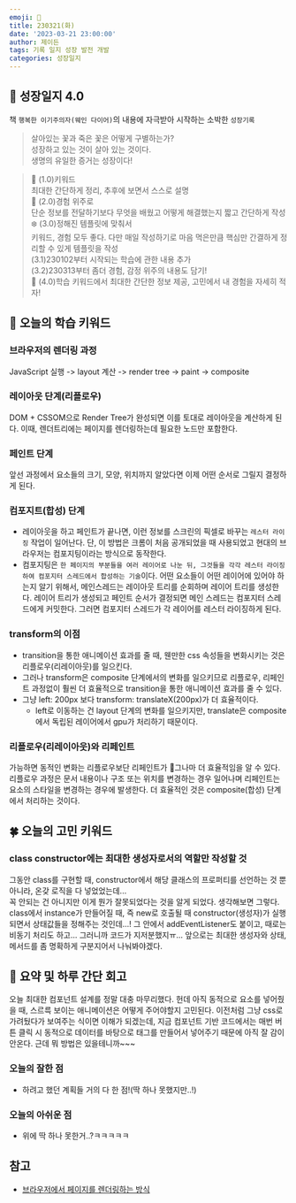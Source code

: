 ```yaml
---
emoji: 🌱
title: 230321(화)
date: '2023-03-21 23:00:00'
author: 제이든
tags: 기록 일지 성장 발전 개발
categories: 성장일지
---
```


## 🎄 성장일지 4.0

책 `행복한 이기주의자(웨인 다이어)`의 내용에 자극받아 시작하는 소박한 `성장기록`

> 살아있는 꽃과 죽은 꽃은 어떻게 구별하는가?<br/>
> 성장하고 있는 것이 살아 있는 것이다.<br/>
> 생명의 유일한 증거는 성장이다!

> 🌳 (1.0)키워드<br/>
> 최대한 간단하게 정리, 추후에 보면서 스스로 설명<br/>
> 🍉 (2.0)경험 위주로<br/>
> 단순 정보를 전달하기보다 무엇을 배웠고 어떻게 해결했는지 짧고 간단하게 작성<br/>
> ❄️ (3.0)정해진 템플릿에 맞춰서<br/>
> 키워드, 경험 모두 좋다. 다만 매일 작성하기로 마음 먹은만큼 핵심만 간결하게 정리할 수 있게 템플릿을 작성<br/>
> (3.1)230102부터 시작되는 학습에 관한 내용 추가<br/>
> (3.2)230313부터 좀더 경험, 감정 위주의 내용도 담기!<br/>
> 🌾 (4.0)학습 키워드에서 최대한 간단한 정보 제공, 고민에서 내 경험을 자세히 적자!<br/>

## 🔑 오늘의 학습 키워드

### 브라우저의 렌더링 과정

JavaScript 실행 -> layout 계산 -> render tree -> paint -> composite

### 레이아웃 단계(리플로우)

DOM + CSSOM으로 Render Tree가 완성되면 이를 토대로 레이아웃을 계산하게 된다.
이때, 렌더트리에는 페이지를 렌더링하는데 필요한 노드만 포함한다.

### 페인트 단계

앞선 과정에서 요소들의 크기, 모양, 위치까지 알았다면 이제 어떤 순서로 그릴지 결정하게 된다.

### 컴포지트(합성) 단계

- 레이아웃을 하고 페인트가 끝나면, 이런 정보를 스크린의 픽셀로 바꾸는 `레스터 라이징` 작업이 일어난다. 단, 이 방법은 크롬이 처음 공개되었을 때 사용되었고 현대의 브라우저는 컴포지팅이라는 방식으로 동작한다.
- 컴포지팅은 `한 페이지의 부분들을 여러 레이어로 나눈 뒤, 그것들을 각각 레스터 라이징하여 컴포지터 스레드에서 합성하는 기술`이다. 어떤 요소들이 어떤 레이어에 있어야 하는지 알기 위해서, 메인스레드는 레이아웃 트리를 순회하며 레이어 트리를 생성한다. 레이어 트리가 생성되고 페인트 순서가 결정되면 메인 스레드는 컴포지터 스레드에게 커밋한다. 그러면 컴포지터 스레드가 각 레이어를 레스터 라이징하게 된다.

### transform의 이점

- transition을 통한 애니메이션 효과를 줄 때, 웬만한 css 속성들을 변화시키는 것은 리플로우(리레이아웃)를 일으킨다.
- 그러나 transform은 composite 단계에서의 변화를 일으키므로 리플로우, 리페인트 과정없이 훨씬 더 효율적으로 transition을 통한 애니메이션 효과를 줄 수 있다.
- 그냥 left: 200px 보다 transform: translateX(200px)가 더 효율적이다.
  - left로 이동하는 건 layout 단계의 변화를 일으키지만, translate은 composite에서 독립된 레이어에서 gpu가 처리하기 때문이다.

### 리플로우(리레이아웃)와 리페인트

가능하면 동적인 변화는 리플로우보단 리페인트가 그나마 더 효율적임을 알 수 있다. 리플로우 과정은 문서 내용이나 구조 또는 위치를 변경하는 경우 일어나며 리페인트는 요소의 스타일을 변경하는 경우에 발생한다.
더 효율적인 것은 composite(합성) 단계에서 처리하는 것이다.

## 🍀 오늘의 고민 키워드

### class constructor에는 최대한 생성자로서의 역할만 작성할 것

그동안 class를 구현할 때, constructor에서 해당 클래스의 프로퍼티를 선언하는 것 뿐아니라, 온갖 로직을 다 넣었었는데...</br>
꼭 안되는 건 아니지만 이게 뭔가 잘못되었다는 것을 알게 되었다. 생각해보면 그렇다. class에서 instance가 만들어질 때, 즉 new로 호출될 때
constructor(생성자)가 실행되면서 상태값들을 정해주는 것인데...! 그 안에서 addEventListener도 붙이고, 때로는 비동기 처리도 하고...
그러니까 코드가 지저분했지ㅠ... 앞으로는 최대한 생성자와 상태, 메서드를 좀 명확하게 구분지어서 나눠봐야겠다.

## 📝 요약 및 하루 간단 회고

오늘 최대한 컴포넌트 설계를 정말 대충 마무리했다. 헌데 아직 동적으로 요소를 넣어줬을 때, 스르륵 보이는 애니메이션은 어떻게 주어야할지 고민된다. 이전처럼 그냥
css로 가려뒀다가 보여주는 식이면 이해가 되겠는데, 지금 컴포넌트 기반 코드에서는 매번 버튼 클릭 시 동적으로 데이터를 바탕으로 태그를 만들어서 넣어주기 때문에
아직 잘 감이 안온다. 근데 뭐 방법은 있을테니까~~~

### 오늘의 잘한 점

- 하려고 했던 계획들 거의 다 한 점!(딱 하나 못했지만..!)

### 오늘의 아쉬운 점

- 위에 딱 하나 못한거..?ㅋㅋㅋㅋㅋ

## 참고

- [브라우저에서 페이지를 렌더링하는 방식](https://ajdkfl6445.gitbook.io/study/web/browser-rendering)

```toc

```
